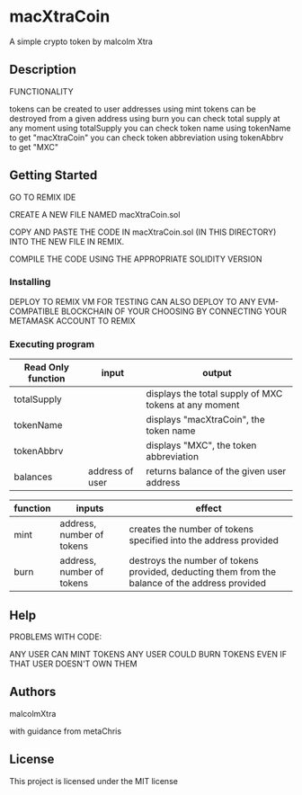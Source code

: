 # macXtraCoin

A simple crypto token by malcolm Xtra

## Description

FUNCTIONALITY

tokens can be created to user addresses using mint
tokens can be destroyed from a given address using burn
you can check total supply at any moment using totalSupply
you can check token name using tokenName to get "macXtraCoin"
you can check token abbreviation using tokenAbbrv to get "MXC"

## Getting Started

GO TO REMIX IDE

CREATE A NEW FILE NAMED macXtraCoin.sol

COPY AND PASTE THE CODE IN macXtraCoin.sol (IN THIS DIRECTORY) INTO THE NEW FILE IN REMIX.

COMPILE THE CODE USING THE APPROPRIATE SOLIDITY VERSION

### Installing

DEPLOY TO REMIX VM FOR TESTING
CAN ALSO DEPLOY TO ANY EVM-COMPATIBLE BLOCKCHAIN OF YOUR CHOOSING BY CONNECTING YOUR METAMASK ACCOUNT TO REMIX

### Executing program

|Read Only function|input|output|
|----------------|---|-------|
|totalSupply||displays the total supply of MXC tokens at any moment|
|tokenName||displays "macXtraCoin", the token name|
|tokenAbbrv||displays "MXC", the token abbreviation|
|balances|address of user|returns balance of the given user address|


|function|inputs|effect|
|----------|-----|-------|
|mint|address, number of tokens| creates the number of tokens specified into the address provided|
|burn|address, number of tokens| destroys the number of tokens provided, deducting them from the balance of the address provided|





## Help

PROBLEMS WITH CODE:

ANY USER CAN MINT TOKENS
ANY USER COULD BURN TOKENS EVEN IF THAT USER DOESN'T OWN THEM

## Authors

malcolmXtra

with guidance from metaChris


## License

This project is licensed under the MIT license